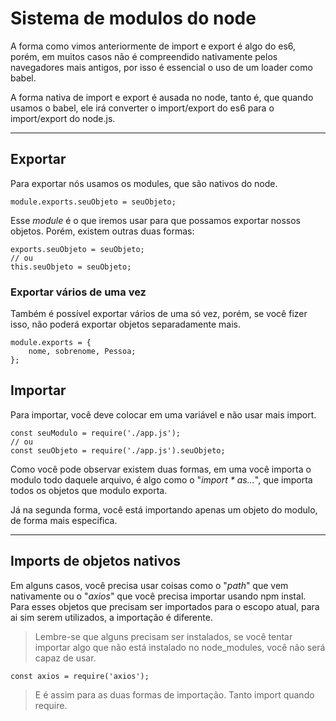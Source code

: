# Sistema de modulos do node

A forma como vimos anteriormente de import e export é algo do es6, porém, em muitos casos não é compreendido nativamente pelos navegadores mais antigos, por isso é essencial o uso de um loader como babel. 

A forma nativa de import e export é ausada no node, tanto é, que quando usamos o babel, ele irá converter o import/export do es6 para o import/export do node.js.

---
## Exportar

Para exportar nós usamos os modules, que são nativos do node.

```Js
module.exports.seuObjeto = seuObjeto;
```

Esse *module* é o que iremos usar para que possamos exportar nossos objetos. Porém, existem outras duas formas:

```Js
exports.seuObjeto = seuObjeto;
// ou
this.seuObjeto = seuObjeto;
```

### Exportar vários de uma vez
Também é possível exportar vários de uma só vez, porém, se você fizer isso, não poderá exportar objetos separadamente mais. 

```Js
module.exports = {
    nome, sobrenome, Pessoa;
};
```
## Importar

Para importar, você deve colocar em uma variável e não usar mais import. 

```Js
const seuModulo = require('./app.js');
// ou 
const seuObjeto = require('./app.js').seuObjeto;
```

Como você pode observar existem duas formas, em uma você importa o modulo todo daquele arquivo, é algo como o "*import * as...*", que importa todos os objetos que modulo exporta. 

Já na segunda forma, você está importando apenas um objeto do modulo, de forma mais especifica. 

--- 
## Imports de objetos nativos

Em alguns casos, você precisa usar coisas como o "*path*" que vem nativamente ou o "*axios*" que você precisa importar usando npm instal. Para esses objetos que precisam ser importados para o escopo atual, para ai sim serem utilizados, a importação é diferente. 

> Lembre-se que alguns precisam ser instalados, se você tentar importar algo que não está instalado no node_modules, você não será capaz de usar.

```Js
const axios = require('axios');
```
 
> E é assim para as duas formas de importação. Tanto import quando require.